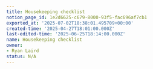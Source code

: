 ```yaml
---
title: Housekeeping checklist
notion_page_id: 1e2d6625-c679-8000-93f5-fac696af7cb1
exported_at: '2025-07-02T18:38:01.495709+00:00'
created-time: '2025-04-27T18:01:00.000Z'
last-edited-time: '2025-06-25T18:14:00.000Z'
name: Housekeeping checklist
owner:
- Ryan Laird
status: N/A
---
```


